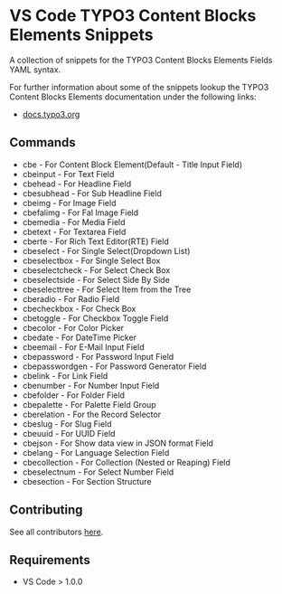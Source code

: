 # VS Code TYPO3 Content Blocks Elements Snippets

A collection of snippets for the TYPO3 Content Blocks Elements Fields YAML syntax.

For further information about some of the snippets lookup the TYPO3 Content Blocks Elements documentation under the following links:

* [docs.typo3.org](https://docs.typo3.org/p/friendsoftypo3/content-blocks/main/en-us/YamlReference/FieldTypes/)

## Commands
* cbe - For Content Block Element(Default - Title Input Field)
* cbeinput - For Text Field
* cbehead - For Headline Field
* cbesubhead - For Sub Headline Field
* cbeimg - For Image Field
* cbefalimg - For Fal Image Field
* cbemedia - For Media Field
* cbetext - For Textarea Field
* cberte - For Rich Text Editor(RTE) Field
* cbeselect - For Single Select(Dropdown List)
* cbeselectbox - For Single Select Box
* cbeselectcheck - For Select Check Box
* cbeselectside - For Select Side By Side
* cbeselecttree - For Select Item from the Tree
* cberadio - For Radio Field
* cbecheckbox - For Check Box
* cbetoggle - For Checkbox Toggle Field
* cbecolor - For Color Picker
* cbedate - For DateTime Picker
* cbeemail - For E-Mail Input Field
* cbepassword - For Password Input Field
* cbepasswordgen - For Password Generator Field
* cbelink - For Link Field
* cbenumber - For Number Input Field
* cbefolder - For Folder Field
* cbepalette - For Palette Field Group
* cberelation - For the Record Selector
* cbeslug - For Slug Field
* cbeuuid - For UUID Field
* cbejson - For Show data view in JSON format Field
* cbelang - For Language Selection Field
* cbecollection - For Collection (Nested or Reaping) Field
* cbeselectnum - For Select Number Field
* cbesection - For Section Structure

Contributing
------------
See all contributors [here](https://github.com/bharatNitsan/vscode-typo3-content-block-elements-snippets/graphs/contributors).


## Requirements

* VS Code > 1.0.0

